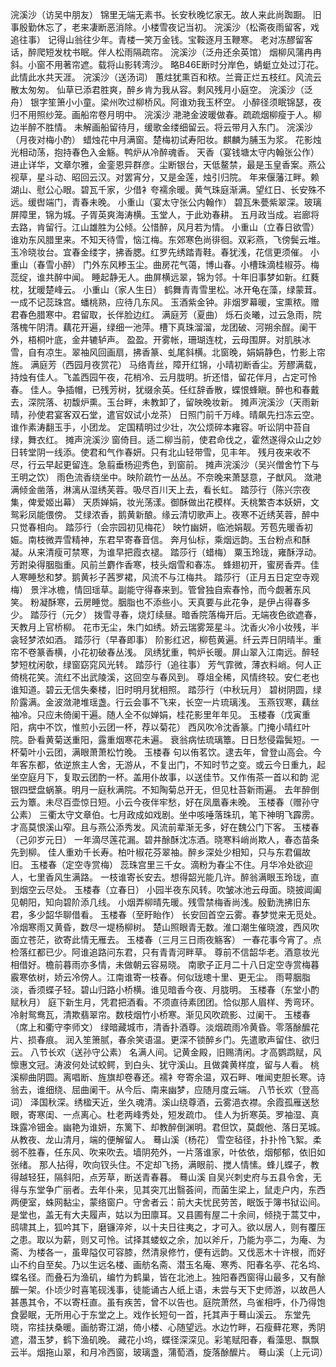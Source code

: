 <!-- { "loadSidebar": true } -->
浣溪沙（访吴中朋友）
锦里无端无素书。长安秋晚忆家无。故人来此尚踟蹰。 
旧事殷勤休忘了，老来凄断恶消除。小楼雪夜记当初。 
浣溪沙（松斋夜雨留客，戏追往事）
记得山翁往少年。青楼一笑万金钱。宝鞍逐月玉鞭寒。 
老对冻醪留客话，醉爬短发枕书眠。伴人松雨隔疏帘。 
浣溪沙（泛舟还余英馆）
烟柳风蒲冉冉斜。小窗不用著帘遮。载将山影转湾沙。 
略B46E断时分岸色，蜻蜓立处过汀花。此情此水共天涯。 
浣溪沙（送汤词）
蕙炷犹熏百和秾。兰膏正烂五枝红。风流云散太匆匆。 
仙草已添君胜爽，醉乡肯为我从容。剩风残月小庭空。 
浣溪沙（泛舟）
银字笙箫小小童。梁州吹过柳桥风。阿谁劝我玉杯空。 
小醉径须眠锦瑟，夜归不用照纱笼。画船帘卷月明中。 
浣溪沙
滟滟金波暖做春。疏疏烟柳瘦于人。柳边半醉不胜情。 
未解画船留待月，缓歌金缕细留云。将云带月入东门。 
浣溪沙（月夜对梅小酌）
蜡烛花中月满窗。楚梅初试寿阳妆。麒麟为脯玉为浆。 
花影烛光相动荡，抱持春色入金觞。鸭炉从冷醉魂香。 
天香（宴钱塘太守内翰张公作）
进止详华，文章尔雅，金銮恩异群彦。尘断银台，天低鳌禁，最是玉皇香案。燕公视草，星斗动、昭回云汉。对罢宵分，又是金莲，烛引归院。 
年来偃藩江畔。赖湖山、慰公心眼。碧瓦千家，少借衤夸襦余暖。黄气珠庭渐满。望红日、长安殊不远。缓辔端门，青春未晚。 
小重山（宴太守张公内翰作）
碧瓦朱甍紫翠深。玻璃屏障里，锦为城。子胥英爽海涛横。玉堂人，于此劝春耕。 
五月政当成。岩廊将去路，肯留行。江山雄胜为公倾。公惜醉，风月若为情。 
小重山（立春日欲雪）
谁劝东风腊里来。不知天待雪，恼江梅。东郊寒色尚徘徊。双彩燕，飞傍鬓云堆。 
玉冷晓妆台。宜春金缕字，拂香腮。红罗先绣踏青鞋。春犹浅，花信更须催。 
小重山（春雪小醉）
门外东风糁玉尘。曲房花气蔼，博山春。小槽珠滴桂椒芬。梅蕊绽，谁共醉中闻。 
睡起静无人。曲屏横远翠，锦为邻。十年旧事梦如新。红蕤枕，犹暖楚峰云。 
小重山（家人生日）
鹤舞青青雪里松。冰开龟在藻，绿蒙茸。一成不记蕊珠宫。蟠桃熟，应待几东风。 
玉酒紫金钟。非烟罗幕暖，宝熏秾。赠君春色腊寒中。君留取，长伴脸边红。 
满庭芳（夏曲）
烁石炎曦，过云急雨，院落槐午阴清。藕花开遍，绿细一池萍。槽下真珠溜溜，龙团破、河朔余酲。阑干外，梧桐叶底，金井辘轳声。 
盈盈。开雾帐，珊瑚连枕，云母围屏。对肌肤冰雪，自有凉生。翠袖风回画扇，拂香篆、虬尾斜横。北窗晚，娟娟静色，竹影上帘旌。 
满庭芳（西园月夜赏花）
马络青丝，障开红锦，小晴初断香尘。芳醪满载，持烛有佳人。飞盖西园午夜，花梢冷、云月胧明。折还惜，留花伴月，占定可怜春。 
佳人。争插帽，已残芳树，犹缀余英。任红辞香散，蝶恨蜂瞋。醉也和春戴去，深院落、初馥炉熏。玉台畔，未教卸了，留映晚妆新。 
摊声浣溪沙（天雨新晴，孙使君宴客双石堂，遣官奴试小龙茶）
日照门前千万峰。晴飙先扫冻云空。谁作素涛翻玉手，小团龙。 
定国精明过少壮，次公烦碎本雍容。听讼阴中苔自绿，舞衣红。 
摊声浣溪沙
窗倚目。适二柳当前，使君命伐之，霍然遂得众山之妙 
日转堂阴一线添。使君和气作春妍。只有北山轻带雪，见丰年。 
残月夜来收不尽，行云早起更留连。急翦垂杨迎秀色，到窗前。 
摊声浣溪沙（吴兴僧舍竹下与王明之饮）
雨色流香绕坐中。映阶疏竹一丛丛。不奈晚来萧瑟意，子猷风。 
潋滟满倾金凿落，淋漓从湿绣芙蓉。吸尽百川天上去，看长虹。 
踏莎行（陈兴宗夜集，俾爱姬出幕）
天质婵娟，妆光荡漾。御酥做出花模样。夭桃繁杏本妖妍，文鸳彩凤能偎傍。 
艾绿浓香，鹅黄新酿。缘云清切歌声上。夜寒不近绣芙蓉，醉中只觉春相向。 
踏莎行（会宗园初见梅花）
映竹幽妍，临池娟靓。芳苞先暖香初娠。南枝微弄雪精神，东君早寄春音信。 
奔月仙标，乘烟远韵。玉台粉点和酥凝。从来清瘦可禁寒，为谁早把霞衣褪。 
踏莎行（蜡梅）
粟玉玲珑，雍酥浮动。芳跗染得胭脂重。风前兰麝作香寒，枝头烟雪和春冻。 
蜂翅初开，蜜房香弄。佳人寒睡愁和梦。鹅黄衫子茜罗裙，风流不与江梅共。 
踏莎行（正月五日定空寺观梅）
景泮冰檐，情回瑶草。副能守得春来到。管曾独自索春怜，而今觑著东风笑。 
粉凝酥寒，云房睡觉。胭脂也不添些小。天真要与此花争，是伊占得春多少。 
踏莎行（元夕）
拨雪寻春，烧灯续昼。暗香院落梅开后。无端夜色欲遮春，天教月上官桥柳。 
花市无尘，朱门如绣。娇云瑞雾笼星斗。沈香火冷小妆残，半衾轻梦浓如酒。 
踏莎行（早春即事）
阶影红迟，柳苞黄遍。纤云弄日阴晴半。重帘不卷篆香横，小花初破春丛浅。 
凤绣犹重，鸭炉长暖。屏山翠入江南远。醉轻梦短枕闲欹，绿窗窈窕风光转。 
踏莎行（追往事）
芳气霏微，薄衣料峭。何人正倚桃花笑。流红不出武陵溪，这回空与春风到。 
尊俎全稀，风情终较。安仁老也谁知道。碧云无信失秦楼，旧时明月犹相照。 
踏莎行（中秋玩月）
碧树阴圆，绿阶露满。金波潋滟堆瑶盏。行云会事不飞来，长空一片琉璃浅。 
玉燕钗寒，藕丝袖冷。只应未倚阑干遍。随人全不似婵娟，桂花影里年年见。 
玉楼春（戊寅重阳，病中不饮，惟煎小云团一杯，荐以菊花）
西风吹冷沈香篆。门掩小晴红叶院。卧看黄菊送重阳，露重烟寒花未遍。 
衰翁病怯琉璃簟。日日愁侵霜鬓短。一杯菊叶小云团，满眼萧萧松竹晚。 
玉楼春
句以侑茗饮。逮去年，曾登山高会。今年客东都，依逆旅主人舍，无游从，不复出门，不知时节之变。或云今日重九，起坐空庭月下，复取云团酌一杯。盖用仆故事，以送佳节。又作侑茶一首以和韵 
泥银四壁盘蜗篆。明月一庭秋满院。不知陶菊总开无，但见杜苔新雨遍。 
去年醉倒云为簟。未尽百壶惊日短。小云今夜伴牢愁，好在凤凰春未晚。 
玉楼春（赠孙守公素）
三衢太守文章伯。七月政成如戏剧。坐中咳唾落珠玑，笔下神明飞霹雳。 
才高莫恨溪山窄。且与燕公添秀发。风流前辈渐无多，好在魏公门下客。 
玉楼春（己卯岁元日）
一年滴尽莲花漏。碧井酴酥沈冻酒。晓寒料峭尚欺人，春态苗条先到柳。 
佳人重劝千长寿。柏叶椒花芬翠袖。醉乡深处少相知，只与东君偏故旧。 
玉楼春（定空寺赏梅）
蕊珠宫里三千女。滴粉为春尘不住。月华冷处欲迎人，七里香风生满路。 
一枝谁寄长安去。想得韶光能几许。醉翁满眼玉玲珑，直到烟空云尽处。 
玉楼春（立春日）
小园半夜东风转。吹皱冰池云母面。晓披阊阖见朝阳，知向碧阶添几线。 
小烟弄柳晴先暖。残雪禁梅香尚浅。殷勤洗拂旧东君，多少韶华聊借看。 
玉楼春（至盱眙作）
长安回首空云雾。春梦觉来无觅处。冷烟寒雨又黄昏，数尽一堤杨柳树。 
楚山照眼青无数。淮口潮生催晓渡，西风吹面立苍茫，欲寄此情无雁去。 
玉楼春（三月三日雨夜觞客）
一春花事今宵了。点检落红都已少。阿谁追路问东君，只有青青河畔草。 
尊前不信韶华老。酒意妆光相借好。檐前暮雨亦多情，未做朝云容易晓。 
南歌子正月二十八日定空寺赏梅暮霰寒依树，娇云冷傍人。江南谁寄一枝春。何似珑璁十里、更无尘。 
雨萼胭脂淡，香须蝶子轻。碧山归路小桥横。谁见暗香今夜、月胧明。 
玉楼春（东堂小酌赋秋月）
庭下新生月，凭君把酒看。不须直待素团团。恰似那人眉样、秀弯环。 
冷射鸳鸯瓦，清欺翡翠帘。数枝烟竹小桥寒。渐见风吹疏影、过阑干。 
玉楼春（席上和衢守李师文）
绿暗藏城市，清香扑酒尊。淡烟疏雨冷黄昏。零落酴醿花片、损春痕。 
润入笙箫腻，春余笑语温。更深不锁醉乡门。先遣歌声留住、欲归云。 
八节长欢（送孙守公素）
名满人间。记黄金殿，旧赐清闲。才高鹦鹉赋，风懔惠文冠。涛波何处试蛟鳄，到白头、犹守溪山。且做龚黄样度，留与人看。 
桃溪柳曲阴圆。离唱断、旌旗却卷春还。襦衤夸寄余温，双石畔、唯闻吏胆长寒。诗翁去，谁细绕、屈曲阑干。从今后、南来幽梦，应随月度云端。 
八节长欢（登高词）
泽国秋深。绣楹天近，坐久魂清。溪山绕尊酒，云雾浥衣襟。余霞孤雁送愁眼，寄寒闺、一点离心。杜老两峰秀处，短发疏巾。 
佳人为折寒英。罗袖湿、真珠露冷钿金。幽艳为谁妍，东篱下、却教醉倒渊明。君但饮，莫觑他、落日芜城。从教夜、龙山清月，端的便解留人。 
蓦山溪（杨花）
雪空毡径，扑扑怜飞絮。柔弱不胜春，任东风、吹来吹去。墙阴苑外，一片落谁家，叶依依，烟郁郁，依旧如张绪。 
那人拈得，吹向钗头住。不定却飞扬，满眼前、搅人情愫。蜂儿蝶子，教得越轻狂，隔斜阳，点芳草，断送青春暮。 
蓦山溪
自吴兴刺史府与五县令舍，无得与东堂争广丽者。去年仆来，见其突兀出翳荟间，而菌生梁上，鼠走户内，东西两便室，蛛网黏尘，蒙络窗户。守舍者云：前大夫忧民劳苦，眠饭于簿书狱讼间。是堂也，盖无有大夫履声，姑以为田廪耳。又县圃有屋二十余间，倾挠于蒿艾中，鸱啸其上，狐吟其下，磨镰淬斧，以十夫日往夷之，才可入。欲以居人，则有覆压之患。取以为薪，则又可怜。试择其蝼蚁之余，加以斧斤，乃能为亭二，为庵、为斋、为楼各一，虽卑隘仅可容膝，然清泉修竹，便有远韵。又伐恶木十许根，而好山不约自至矣。乃以生远名楼、画舫名斋、潜玉名庵、寒秀、阳春名亭、花名坞、蝶名径。而叠石为渔矶，编竹为鹤巢，皆在北池上。独阳春西窗得山最多，又有酴醿一架。仆顷少时喜笔砚浅事，徒能诵古人纸上语，未尝与天下史师游，以故邑人甚愚其令，不以寄枉直。虽有疾苦，曾不以告也。庭院萧然，鸟雀相呼，仆乃得饱食晏眠，无所用心于东堂之上。戏作长短句一首，托其声于蓦山溪云。 
东堂先晓，帘挂扶桑暖。画舫寄江湖，倚小楼、心随望远。水边竹畔，石瘦藓花寒，秀阴遮，潜玉梦，鹤下渔矶晚。 
藏花小坞，蝶径深深见。彩笔赋阳春，看藻思、飘飘云半。烟拖山翠，和月冷西窗，玻璃盏，蒲萄酒，旋落酴醿片。 
蓦山溪（上元词）
